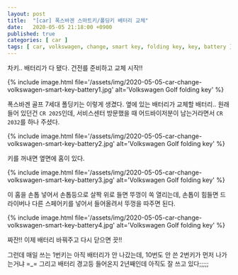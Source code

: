 ```yaml
---
layout: post
title:  "[car] 폭스바겐 스마트키/폴딩키 배터리 교체"
date:   2020-05-05 21:18:00 +0900
published: true
categories: [ car ]
tags: [ car, volkswagen, change, smart key, folding key, key, battery ]
---
```


차키.. 배터리가 다 됐다. 건전를 준비하고 교체 시작!!


{% include image.html file='/assets/img/2020-05-05-car-change-volkswagen-smart-key-battery1.jpg' alt='Volkswagen Golf folding key' %}

폭스바겐 골프 7세대 폴딩키는 이렇게 생겼다. 옆에 있는 배터리가 교체할 배터리.. 원래 들어 있던건 `CR 2025`인데, 서비스센터 방문했을 때 어드바이저분이 남는거라면서 `CR 2032`를 하나 주셨다.

{% include image.html file='/assets/img/2020-05-05-car-change-volkswagen-smart-key-battery2.jpg' alt='Volkswagen Golf folding key' %}

키를 꺼내면 옆면에 홈이 있다.

{% include image.html file='/assets/img/2020-05-05-car-change-volkswagen-smart-key-battery3.jpg' alt='Volkswagen Golf folding key' %}

이 홈을 손톱 넣어서 손톱등으로 살짝 위로 들면 뚜껑이 쏙 열리는데, 손톱이 힘들면 드라이버나 다른 스페어키를 넣어서 들어올려서 뚜껑을 따주면 된다.

{% include image.html file='/assets/img/2020-05-05-car-change-volkswagen-smart-key-battery4.jpg' alt='Volkswagen Golf folding key' %}

짜잔!! 이제 배터리 바꿔주고 다시 닫으면 끗!!

그런데 매일 쓰는 1번키는 아직 배터리가 안 나갔는데, 10번도 안 쓴 2번키가 먼저 나가는거냐 =_= 그리고 배터리 경고등 들어온지 2년째인데 아직도 잘 쓰고 있다;;;;;
